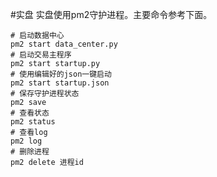 #实盘
实盘使用pm2守护进程。主要命令参考下面。
```
# 启动数据中心
pm2 start data_center.py
# 启动交易主程序
pm2 start startup.py
# 使用编辑好的json一键启动
pm2 start startup.json
# 保存守护进程状态
pm2 save
# 查看状态
pm2 status
# 查看log
pm2 log
# 删除进程
pm2 delete 进程id
```